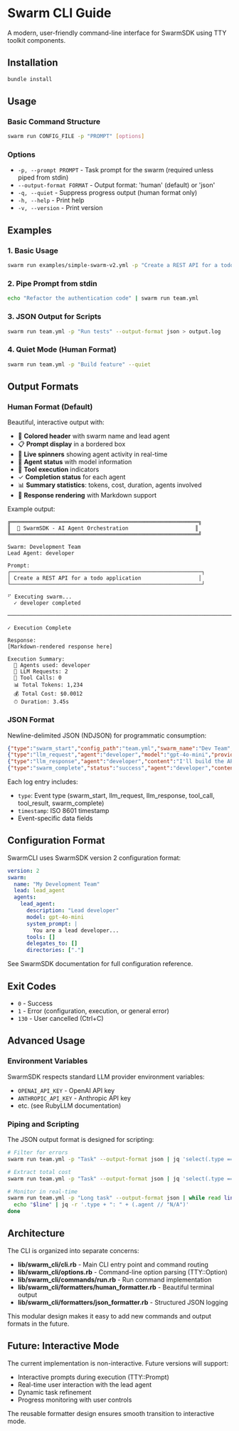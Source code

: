 # Swarm CLI Guide

A modern, user-friendly command-line interface for SwarmSDK using TTY toolkit components.

## Installation

```bash
bundle install
```

## Usage

### Basic Command Structure

```bash
swarm run CONFIG_FILE -p "PROMPT" [options]
```

### Options

- `-p, --prompt PROMPT` - Task prompt for the swarm (required unless piped from stdin)
- `--output-format FORMAT` - Output format: 'human' (default) or 'json'
- `-q, --quiet` - Suppress progress output (human format only)
- `-h, --help` - Print help
- `-v, --version` - Print version

## Examples

### 1. Basic Usage

```bash
swarm run examples/simple-swarm-v2.yml -p "Create a REST API for a todo app"
```

### 2. Pipe Prompt from stdin

```bash
echo "Refactor the authentication code" | swarm run team.yml
```

### 3. JSON Output for Scripts

```bash
swarm run team.yml -p "Run tests" --output-format json > output.log
```

### 4. Quiet Mode (Human Format)

```bash
swarm run team.yml -p "Build feature" --quiet
```

## Output Formats

### Human Format (Default)

Beautiful, interactive output with:
- 🐝 **Colored header** with swarm name and lead agent
- 📋 **Prompt display** in a bordered box
- 🔄 **Live spinners** showing agent activity in real-time
- 🤖 **Agent status** with model information
- 🔧 **Tool execution** indicators
- ✓ **Completion status** for each agent
- 📊 **Summary statistics**: tokens, cost, duration, agents involved
- 💬 **Response rendering** with Markdown support

Example output:
```
╔═══════════════════════════════════════════════════════════╗
║  🐝 SwarmSDK - AI Agent Orchestration                     ║
╚═══════════════════════════════════════════════════════════╝

Swarm: Development Team
Lead Agent: developer

Prompt:
┌────────────────────────────────────────────────────────────┐
│ Create a REST API for a todo application                  │
└────────────────────────────────────────────────────────────┘

⠋ Executing swarm...
  ✓ developer completed

────────────────────────────────────────────────────────────────────────────────

✓ Execution Complete

Response:
[Markdown-rendered response here]

Execution Summary:
  🤖 Agents used: developer
  🧠 LLM Requests: 2
  🔧 Tool Calls: 0
  📊 Total Tokens: 1,234
  💰 Total Cost: $0.0012
  ⏱ Duration: 3.45s
```

### JSON Format

Newline-delimited JSON (NDJSON) for programmatic consumption:

```json
{"type":"swarm_start","config_path":"team.yml","swarm_name":"Dev Team","lead_agent":"developer","prompt":"Build API","timestamp":"2025-10-04T10:30:00Z"}
{"type":"llm_request","agent":"developer","model":"gpt-4o-mini","provider":"openai","message_count":1,"tools":[],"timestamp":"2025-10-04T10:30:01Z"}
{"type":"llm_response","agent":"developer","content":"I'll build the API...","usage":{"input_tokens":100,"output_tokens":50,"total_tokens":150,"total_cost":0.0001},"timestamp":"2025-10-04T10:30:03Z"}
{"type":"swarm_complete","status":"success","agent":"developer","content":"API created","duration":3.45,"total_cost":0.0001,"total_tokens":150,"llm_requests":1,"tool_calls":0,"agents_involved":["developer"],"timestamp":"2025-10-04T10:30:04Z"}
```

Each log entry includes:
- `type`: Event type (swarm_start, llm_request, llm_response, tool_call, tool_result, swarm_complete)
- `timestamp`: ISO 8601 timestamp
- Event-specific data fields

## Configuration Format

SwarmCLI uses SwarmSDK version 2 configuration format:

```yaml
version: 2
swarm:
  name: "My Development Team"
  lead: lead_agent
  agents:
    lead_agent:
      description: "Lead developer"
      model: gpt-4o-mini
      system_prompt: |
        You are a lead developer...
      tools: []
      delegates_to: []
      directories: ["."]
```

See SwarmSDK documentation for full configuration reference.

## Exit Codes

- `0` - Success
- `1` - Error (configuration, execution, or general error)
- `130` - User cancelled (Ctrl+C)

## Advanced Usage

### Environment Variables

SwarmSDK respects standard LLM provider environment variables:
- `OPENAI_API_KEY` - OpenAI API key
- `ANTHROPIC_API_KEY` - Anthropic API key
- etc. (see RubyLLM documentation)

### Piping and Scripting

The JSON output format is designed for scripting:

```bash
# Filter for errors
swarm run team.yml -p "Task" --output-format json | jq 'select(.type == "error")'

# Extract total cost
swarm run team.yml -p "Task" --output-format json | jq 'select(.type == "swarm_complete") | .total_cost'

# Monitor in real-time
swarm run team.yml -p "Long task" --output-format json | while read line; do
  echo "$line" | jq -r '.type + ": " + (.agent // "N/A")'
done
```

## Architecture

The CLI is organized into separate concerns:

- **lib/swarm_cli/cli.rb** - Main CLI entry point and command routing
- **lib/swarm_cli/options.rb** - Command-line option parsing (TTY::Option)
- **lib/swarm_cli/commands/run.rb** - Run command implementation
- **lib/swarm_cli/formatters/human_formatter.rb** - Beautiful terminal output
- **lib/swarm_cli/formatters/json_formatter.rb** - Structured JSON logging

This modular design makes it easy to add new commands and output formats in the future.

## Future: Interactive Mode

The current implementation is non-interactive. Future versions will support:
- Interactive prompts during execution (TTY::Prompt)
- Real-time user interaction with the lead agent
- Dynamic task refinement
- Progress monitoring with user controls

The reusable formatter design ensures smooth transition to interactive mode.
